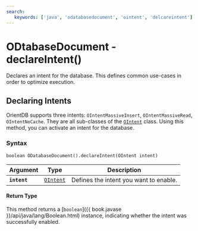 ```yaml
---
search:
   keywords: ['java', 'odatabasedocument', 'ointent', 'delcareintent']
---
```


# ODtabaseDocument - declareIntent()

Declares an intent for the database.  This defines common use-cases in order to optimize execution.

## Declaring Intents

OrientDB supports three intents: `OIntentMassiveInsert`, `OIntentMassiveRead`, `OIntentNoCache`.  They are all sub-classes of the [`OIntent`](../OIntent.md) class.  Using this method, you can activate an intent for the database.

### Syntax

```
boolean ODatabaseDocument().declareIntent(OIntent intent)
```

| Argument | Type | Description|
|---|---|---|
| **`intent`** | [`OIntent`](../OIntent.md) | Defines the intent you want to enable. |

#### Return Type

This method returns a [`boolean`]({{ book.javase }}/api/java/lang/Boolean.html) instance, indicating whether the intent was successfully enabled.

